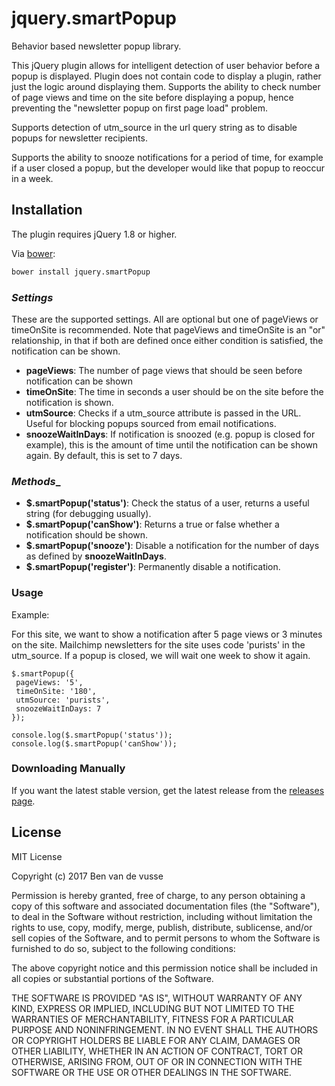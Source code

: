  # jquery.smartPopup

 Behavior based newsletter popup library.

 This jQuery plugin allows for intelligent detection of user behavior before a popup is displayed. Plugin does not contain
 code to display a plugin, rather just the logic around displaying them.  Supports the ability to check number of page views and time on the site before displaying a popup, hence preventing the "newsletter popup on first page load" problem.

 Supports detection of utm_source in the url query string as to disable popups for newsletter recipients.

 Supports the ability to snooze notifications for a period of time, for example if a user closed a popup, but the developer would like that popup to reoccur in a week.

 ## Installation
 The plugin requires jQuery 1.8 or higher.

 Via [bower](https://github.com/vandevusse/jquery.smartPopup/blob/master/bower.json):
 ```bash
 bower install jquery.smartPopup
 ```
 ### _Settings_

 These are the supported settings. All are optional but one of pageViews or timeOnSite is recommended.
 Note that pageViews and timeOnSite is an "or" relationship, in that if both are defined once either condition is satisfied, the notification can be shown.

 * __pageViews__: The number of page views that should be seen before notification can be shown
 * __timeOnSite__: The time in seconds a user should be on the site before the notification is shown.
 * __utmSource__: Checks if a utm_source attribute is passed in the URL. Useful for blocking popups sourced from email notifications.
 * __snoozeWaitInDays__: If notification is snoozed (e.g. popup is closed for example), this is the amount of time until the notification can be shown again. By default, this is set to 7 days.

 ### _Methods__

 * __$.smartPopup('status')__: Check the status of a user, returns a useful string (for debugging usually).
 * __$.smartPopup('canShow')__: Returns a true or false whether a notification should be shown.
 * __$.smartPopup('snooze')__: Disable a notification for the number of days as defined by __snoozeWaitInDays__.
 * __$.smartPopup('register')__: Permanently disable a notification.

 ### Usage

 Example:

 For this site, we want to show a notification after 5 page views or 3 minutes on the site. Mailchimp newsletters for the site uses code 'purists' in the utm_source. If a popup is closed, we will wait one week to show it again.

 ```
 $.smartPopup({
  pageViews: '5',
  timeOnSite: '180',
  utmSource: 'purists',
  snoozeWaitInDays: 7
 });

 console.log($.smartPopup('status'));
 console.log($.smartPopup('canShow'));
 ```

 ### Downloading Manually

 If you want the latest stable version, get the latest release from the [releases page](https://github.com/vandevusse/jquery.smartPopup/releases).

 ## License

 MIT License

 Copyright (c) 2017 Ben van de vusse

 Permission is hereby granted, free of charge, to any person obtaining a copy
 of this software and associated documentation files (the "Software"), to deal
 in the Software without restriction, including without limitation the rights
 to use, copy, modify, merge, publish, distribute, sublicense, and/or sell
 copies of the Software, and to permit persons to whom the Software is
 furnished to do so, subject to the following conditions:

 The above copyright notice and this permission notice shall be included in all
 copies or substantial portions of the Software.

 THE SOFTWARE IS PROVIDED "AS IS", WITHOUT WARRANTY OF ANY KIND, EXPRESS OR
 IMPLIED, INCLUDING BUT NOT LIMITED TO THE WARRANTIES OF MERCHANTABILITY,
 FITNESS FOR A PARTICULAR PURPOSE AND NONINFRINGEMENT. IN NO EVENT SHALL THE
 AUTHORS OR COPYRIGHT HOLDERS BE LIABLE FOR ANY CLAIM, DAMAGES OR OTHER
 LIABILITY, WHETHER IN AN ACTION OF CONTRACT, TORT OR OTHERWISE, ARISING FROM,
 OUT OF OR IN CONNECTION WITH THE SOFTWARE OR THE USE OR OTHER DEALINGS IN THE
 SOFTWARE.
